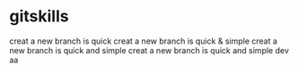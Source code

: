 # gitskills
creat a new branch is quick
creat a new branch is quick & simple
creat a new branch is quick and simple
creat a new branch is quick and simple dev  aa
